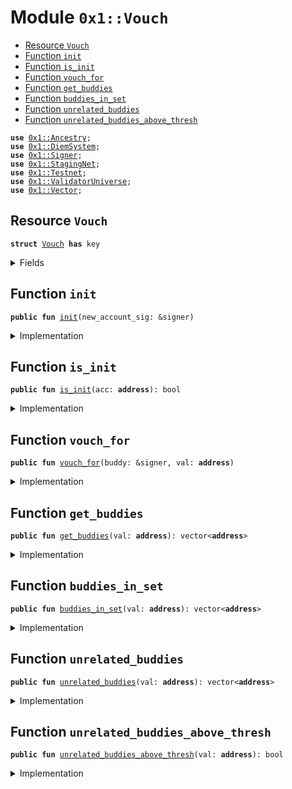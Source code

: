 
<a name="0x1_Vouch"></a>

# Module `0x1::Vouch`



-  [Resource `Vouch`](#0x1_Vouch_Vouch)
-  [Function `init`](#0x1_Vouch_init)
-  [Function `is_init`](#0x1_Vouch_is_init)
-  [Function `vouch_for`](#0x1_Vouch_vouch_for)
-  [Function `get_buddies`](#0x1_Vouch_get_buddies)
-  [Function `buddies_in_set`](#0x1_Vouch_buddies_in_set)
-  [Function `unrelated_buddies`](#0x1_Vouch_unrelated_buddies)
-  [Function `unrelated_buddies_above_thresh`](#0x1_Vouch_unrelated_buddies_above_thresh)


<pre><code><b>use</b> <a href="Ancestry.md#0x1_Ancestry">0x1::Ancestry</a>;
<b>use</b> <a href="DiemSystem.md#0x1_DiemSystem">0x1::DiemSystem</a>;
<b>use</b> <a href="../../../../../../../DPN/releases/artifacts/current/build/MoveStdlib/docs/Signer.md#0x1_Signer">0x1::Signer</a>;
<b>use</b> <a href="Testnet.md#0x1_StagingNet">0x1::StagingNet</a>;
<b>use</b> <a href="Testnet.md#0x1_Testnet">0x1::Testnet</a>;
<b>use</b> <a href="ValidatorUniverse.md#0x1_ValidatorUniverse">0x1::ValidatorUniverse</a>;
<b>use</b> <a href="../../../../../../../DPN/releases/artifacts/current/build/MoveStdlib/docs/Vector.md#0x1_Vector">0x1::Vector</a>;
</code></pre>



<a name="0x1_Vouch_Vouch"></a>

## Resource `Vouch`



<pre><code><b>struct</b> <a href="Vouch.md#0x1_Vouch">Vouch</a> <b>has</b> key
</code></pre>



<details>
<summary>Fields</summary>


<dl>
<dt>
<code>vals: vector&lt;<b>address</b>&gt;</code>
</dt>
<dd>

</dd>
</dl>


</details>

<a name="0x1_Vouch_init"></a>

## Function `init`



<pre><code><b>public</b> <b>fun</b> <a href="Vouch.md#0x1_Vouch_init">init</a>(new_account_sig: &signer)
</code></pre>



<details>
<summary>Implementation</summary>


<pre><code><b>public</b> <b>fun</b> <a href="Vouch.md#0x1_Vouch_init">init</a>(new_account_sig: &signer ) {
  <b>let</b> acc = <a href="../../../../../../../DPN/releases/artifacts/current/build/MoveStdlib/docs/Signer.md#0x1_Signer_address_of">Signer::address_of</a>(new_account_sig);

  <b>if</b> (<a href="ValidatorUniverse.md#0x1_ValidatorUniverse_is_in_universe">ValidatorUniverse::is_in_universe</a>(acc) && !<a href="Vouch.md#0x1_Vouch_is_init">is_init</a>(acc)) {
    <b>move_to</b>&lt;<a href="Vouch.md#0x1_Vouch">Vouch</a>&gt;(new_account_sig, <a href="Vouch.md#0x1_Vouch">Vouch</a> {
        vals: <a href="../../../../../../../DPN/releases/artifacts/current/build/MoveStdlib/docs/Vector.md#0x1_Vector_empty">Vector::empty</a>(),
      });
  }
}
</code></pre>



</details>

<a name="0x1_Vouch_is_init"></a>

## Function `is_init`



<pre><code><b>public</b> <b>fun</b> <a href="Vouch.md#0x1_Vouch_is_init">is_init</a>(acc: <b>address</b>): bool
</code></pre>



<details>
<summary>Implementation</summary>


<pre><code><b>public</b> <b>fun</b> <a href="Vouch.md#0x1_Vouch_is_init">is_init</a>(acc: <b>address</b> ):bool {
  <b>exists</b>&lt;<a href="Vouch.md#0x1_Vouch">Vouch</a>&gt;(acc)
}
</code></pre>



</details>

<a name="0x1_Vouch_vouch_for"></a>

## Function `vouch_for`



<pre><code><b>public</b> <b>fun</b> <a href="Vouch.md#0x1_Vouch_vouch_for">vouch_for</a>(buddy: &signer, val: <b>address</b>)
</code></pre>



<details>
<summary>Implementation</summary>


<pre><code><b>public</b> <b>fun</b> <a href="Vouch.md#0x1_Vouch_vouch_for">vouch_for</a>(buddy: &signer, val: <b>address</b>) <b>acquires</b> <a href="Vouch.md#0x1_Vouch">Vouch</a> {
  <b>let</b> buddy_acc = <a href="../../../../../../../DPN/releases/artifacts/current/build/MoveStdlib/docs/Signer.md#0x1_Signer_address_of">Signer::address_of</a>(buddy);

  <b>if</b> (!<a href="ValidatorUniverse.md#0x1_ValidatorUniverse_is_in_universe">ValidatorUniverse::is_in_universe</a>(buddy_acc)) <b>return</b>;
  <b>if</b> (!<b>exists</b>&lt;<a href="Vouch.md#0x1_Vouch">Vouch</a>&gt;(val)) <b>return</b>;

  <b>let</b> v = <b>borrow_global_mut</b>&lt;<a href="Vouch.md#0x1_Vouch">Vouch</a>&gt;(val);
  <a href="../../../../../../../DPN/releases/artifacts/current/build/MoveStdlib/docs/Vector.md#0x1_Vector_push_back">Vector::push_back</a>&lt;<b>address</b>&gt;(&<b>mut</b> v.vals, buddy_acc);

}
</code></pre>



</details>

<a name="0x1_Vouch_get_buddies"></a>

## Function `get_buddies`



<pre><code><b>public</b> <b>fun</b> <a href="Vouch.md#0x1_Vouch_get_buddies">get_buddies</a>(val: <b>address</b>): vector&lt;<b>address</b>&gt;
</code></pre>



<details>
<summary>Implementation</summary>


<pre><code><b>public</b> <b>fun</b> <a href="Vouch.md#0x1_Vouch_get_buddies">get_buddies</a>(val: <b>address</b>): vector&lt;<b>address</b>&gt; <b>acquires</b> <a href="Vouch.md#0x1_Vouch">Vouch</a>{
  <b>if</b> (<a href="Vouch.md#0x1_Vouch_is_init">is_init</a>(val)) {
    <b>return</b> *&<b>borrow_global</b>&lt;<a href="Vouch.md#0x1_Vouch">Vouch</a>&gt;(val).vals
  };
  <a href="../../../../../../../DPN/releases/artifacts/current/build/MoveStdlib/docs/Vector.md#0x1_Vector_empty">Vector::empty</a>&lt;<b>address</b>&gt;()
}
</code></pre>



</details>

<a name="0x1_Vouch_buddies_in_set"></a>

## Function `buddies_in_set`



<pre><code><b>public</b> <b>fun</b> <a href="Vouch.md#0x1_Vouch_buddies_in_set">buddies_in_set</a>(val: <b>address</b>): vector&lt;<b>address</b>&gt;
</code></pre>



<details>
<summary>Implementation</summary>


<pre><code><b>public</b> <b>fun</b> <a href="Vouch.md#0x1_Vouch_buddies_in_set">buddies_in_set</a>(val: <b>address</b>): vector&lt;<b>address</b>&gt; <b>acquires</b> <a href="Vouch.md#0x1_Vouch">Vouch</a> {
  <b>let</b> current_set = <a href="DiemSystem.md#0x1_DiemSystem_get_val_set_addr">DiemSystem::get_val_set_addr</a>();
  <b>if</b> (!<b>exists</b>&lt;<a href="Vouch.md#0x1_Vouch">Vouch</a>&gt;(val)) <b>return</b> <a href="../../../../../../../DPN/releases/artifacts/current/build/MoveStdlib/docs/Vector.md#0x1_Vector_empty">Vector::empty</a>&lt;<b>address</b>&gt;();

  <b>let</b> v = <b>borrow_global</b>&lt;<a href="Vouch.md#0x1_Vouch">Vouch</a>&gt;(val);

  <b>let</b> buddies_in_set = <a href="../../../../../../../DPN/releases/artifacts/current/build/MoveStdlib/docs/Vector.md#0x1_Vector_empty">Vector::empty</a>&lt;<b>address</b>&gt;();
  <b>let</b>  i = 0;
  <b>while</b> (i &lt; <a href="../../../../../../../DPN/releases/artifacts/current/build/MoveStdlib/docs/Vector.md#0x1_Vector_length">Vector::length</a>&lt;<b>address</b>&gt;(&v.vals)) {
    <b>let</b> a = <a href="../../../../../../../DPN/releases/artifacts/current/build/MoveStdlib/docs/Vector.md#0x1_Vector_borrow">Vector::borrow</a>&lt;<b>address</b>&gt;(&v.vals, i);
    <b>if</b> (<a href="../../../../../../../DPN/releases/artifacts/current/build/MoveStdlib/docs/Vector.md#0x1_Vector_contains">Vector::contains</a>(&current_set, a)) {
      <a href="../../../../../../../DPN/releases/artifacts/current/build/MoveStdlib/docs/Vector.md#0x1_Vector_push_back">Vector::push_back</a>(&<b>mut</b> buddies_in_set, *a);
    };
    i = i + 1;
  };

  buddies_in_set
}
</code></pre>



</details>

<a name="0x1_Vouch_unrelated_buddies"></a>

## Function `unrelated_buddies`



<pre><code><b>public</b> <b>fun</b> <a href="Vouch.md#0x1_Vouch_unrelated_buddies">unrelated_buddies</a>(val: <b>address</b>): vector&lt;<b>address</b>&gt;
</code></pre>



<details>
<summary>Implementation</summary>


<pre><code><b>public</b> <b>fun</b> <a href="Vouch.md#0x1_Vouch_unrelated_buddies">unrelated_buddies</a>(val: <b>address</b>): vector&lt;<b>address</b>&gt; <b>acquires</b> <a href="Vouch.md#0x1_Vouch">Vouch</a> {
  // start our list empty
  <b>let</b> unrelated_buddies = <a href="../../../../../../../DPN/releases/artifacts/current/build/MoveStdlib/docs/Vector.md#0x1_Vector_empty">Vector::empty</a>&lt;<b>address</b>&gt;();

  // find all our buddies in this validator set
  <b>let</b> buddies_in_set = <a href="Vouch.md#0x1_Vouch_buddies_in_set">buddies_in_set</a>(val);
  <b>let</b> len = <a href="../../../../../../../DPN/releases/artifacts/current/build/MoveStdlib/docs/Vector.md#0x1_Vector_length">Vector::length</a>&lt;<b>address</b>&gt;(&buddies_in_set);
  <b>let</b>  i = 0;
  <b>while</b> (i &lt; len) {

    <b>let</b> target_acc = <a href="../../../../../../../DPN/releases/artifacts/current/build/MoveStdlib/docs/Vector.md#0x1_Vector_borrow">Vector::borrow</a>&lt;<b>address</b>&gt;(&buddies_in_set, i);

    // now <b>loop</b> through all the accounts again, and check <b>if</b> this target
    // account is related <b>to</b> anyone.
    <b>let</b>  k = 0;
    <b>while</b> (k &lt; <a href="../../../../../../../DPN/releases/artifacts/current/build/MoveStdlib/docs/Vector.md#0x1_Vector_length">Vector::length</a>&lt;<b>address</b>&gt;(&buddies_in_set)) {
      <b>let</b> comparison_acc = <a href="../../../../../../../DPN/releases/artifacts/current/build/MoveStdlib/docs/Vector.md#0x1_Vector_borrow">Vector::borrow</a>(&buddies_in_set, k);
      // skip <b>if</b> you're the same person
      <b>if</b> (comparison_acc != target_acc) {
        // check ancestry algo
        <b>let</b> (is_fam, _) = <a href="Ancestry.md#0x1_Ancestry_is_family">Ancestry::is_family</a>(*comparison_acc, *target_acc);
        <b>if</b> (!is_fam) {
          <b>if</b> (!<a href="../../../../../../../DPN/releases/artifacts/current/build/MoveStdlib/docs/Vector.md#0x1_Vector_contains">Vector::contains</a>(&unrelated_buddies, target_acc)) {
            <a href="../../../../../../../DPN/releases/artifacts/current/build/MoveStdlib/docs/Vector.md#0x1_Vector_push_back">Vector::push_back</a>&lt;<b>address</b>&gt;(&<b>mut</b> unrelated_buddies, *target_acc)
          }
        }
      };
      k = k + 1;
    };

    // <b>if</b> (<a href="../../../../../../../DPN/releases/artifacts/current/build/MoveStdlib/docs/Vector.md#0x1_Vector_contains">Vector::contains</a>(&current_set, a)) {
    //   <a href="../../../../../../../DPN/releases/artifacts/current/build/MoveStdlib/docs/Vector.md#0x1_Vector_push_back">Vector::push_back</a>(&<b>mut</b> buddies_in_set, *a);
    // };
    i = i + 1;
  };

  unrelated_buddies
}
</code></pre>



</details>

<a name="0x1_Vouch_unrelated_buddies_above_thresh"></a>

## Function `unrelated_buddies_above_thresh`



<pre><code><b>public</b> <b>fun</b> <a href="Vouch.md#0x1_Vouch_unrelated_buddies_above_thresh">unrelated_buddies_above_thresh</a>(val: <b>address</b>): bool
</code></pre>



<details>
<summary>Implementation</summary>


<pre><code><b>public</b> <b>fun</b> <a href="Vouch.md#0x1_Vouch_unrelated_buddies_above_thresh">unrelated_buddies_above_thresh</a>(val: <b>address</b>): bool <b>acquires</b> <a href="Vouch.md#0x1_Vouch">Vouch</a>{
  <b>if</b> (<a href="Testnet.md#0x1_Testnet_is_testnet">Testnet::is_testnet</a>() || <a href="Testnet.md#0x1_StagingNet_is_staging_net">StagingNet::is_staging_net</a>()) {
    <b>return</b> <b>true</b>
  };

  <b>let</b> len = <a href="../../../../../../../DPN/releases/artifacts/current/build/MoveStdlib/docs/Vector.md#0x1_Vector_length">Vector::length</a>(&<a href="Vouch.md#0x1_Vouch_unrelated_buddies">unrelated_buddies</a>(val));
  (len &gt; 3) // TODO: <b>move</b> <b>to</b> <a href="Globals.md#0x1_Globals">Globals</a>
}
</code></pre>



</details>
